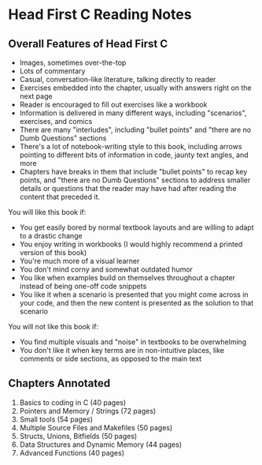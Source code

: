 # Head First C Reading Notes

## Overall Features of Head First C

- Images, sometimes over-the-top
- Lots of commentary
- Casual, conversation-like literature, talking directly to reader
- Exercises embedded into the chapter, usually with answers right on the next page
- Reader is encouraged to fill out exercises like a workbook
- Information is delivered in many different ways, including "scenarios", exercises, and comics
- There are many "interludes", including "bullet points" and "there are no Dumb Questions" sections
- There's a lot of notebook-writing style to this book, including arrows pointing to different bits of information in code, jaunty text angles, and more
- Chapters have breaks in them that include "bullet points" to recap key points, and "there are no Dumb Questions" sections to address smaller details or questions that the reader may have had after reading the content that preceded it.

You will like this book if:
- You get easily bored by normal textbook layouts and are willing to adapt to a drastic change
- You enjoy writing in workbooks (I would highly recommend a printed version of this book)
- You're much more of a visual learner
- You don't mind corny and somewhat outdated humor
- You like when examples build on themselves throughout a chapter instead of being one-off code snippets
- You like it when a scenario is presented that you might come across in your code, and then the new content is presented as the solution to that scenario

You will not like this book if:
- You find multiple visuals and "noise" in textbooks to be overwhelming
- You don't like it when key terms are in non-intuitive places, like comments or side sections, as opposed to the main text


## Chapters Annotated

1. Basics to coding in C (40 pages)
2. Pointers and Memory / Strings (72 pages)
3. Small tools (54 pages)
4. Multiple Source Files and Makefiles (50 pages)
5. Structs, Unions, Bitfields (50 pages)
6. Data Structures and Dynamic Memory (44 pages)
7. Advanced Functions (40 pages)
